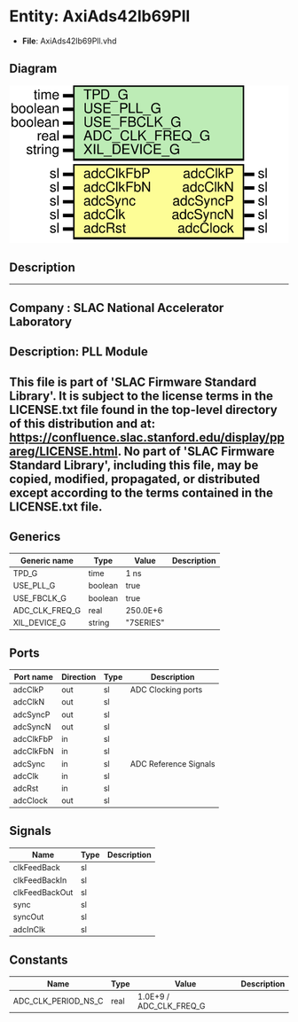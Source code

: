 # Entity: AxiAds42lb69Pll

- **File**: AxiAds42lb69Pll.vhd
## Diagram

![Diagram](AxiAds42lb69Pll.svg "Diagram")
## Description

-----------------------------------------------------------------------------
 Company    : SLAC National Accelerator Laboratory
-----------------------------------------------------------------------------
 Description: PLL Module
-----------------------------------------------------------------------------
 This file is part of 'SLAC Firmware Standard Library'.
 It is subject to the license terms in the LICENSE.txt file found in the
 top-level directory of this distribution and at:
    https://confluence.slac.stanford.edu/display/ppareg/LICENSE.html.
 No part of 'SLAC Firmware Standard Library', including this file,
 may be copied, modified, propagated, or distributed except according to
 the terms contained in the LICENSE.txt file.
-----------------------------------------------------------------------------
## Generics

| Generic name   | Type    | Value     | Description |
| -------------- | ------- | --------- | ----------- |
| TPD_G          | time    | 1 ns      |             |
| USE_PLL_G      | boolean | true      |             |
| USE_FBCLK_G    | boolean | true      |             |
| ADC_CLK_FREQ_G | real    | 250.0E+6  |             |
| XIL_DEVICE_G   | string  | "7SERIES" |             |
## Ports

| Port name | Direction | Type | Description           |
| --------- | --------- | ---- | --------------------- |
| adcClkP   | out       | sl   | ADC Clocking ports    |
| adcClkN   | out       | sl   |                       |
| adcSyncP  | out       | sl   |                       |
| adcSyncN  | out       | sl   |                       |
| adcClkFbP | in        | sl   |                       |
| adcClkFbN | in        | sl   |                       |
| adcSync   | in        | sl   | ADC Reference Signals |
| adcClk    | in        | sl   |                       |
| adcRst    | in        | sl   |                       |
| adcClock  | out       | sl   |                       |
## Signals

| Name           | Type | Description |
| -------------- | ---- | ----------- |
| clkFeedBack    | sl   |             |
| clkFeedBackIn  | sl   |             |
| clkFeedBackOut | sl   |             |
| sync           | sl   |             |
| syncOut        | sl   |             |
| adcInClk       | sl   |             |
## Constants

| Name                | Type | Value                    | Description |
| ------------------- | ---- | ------------------------ | ----------- |
| ADC_CLK_PERIOD_NS_C | real |  1.0E+9 / ADC_CLK_FREQ_G |             |
